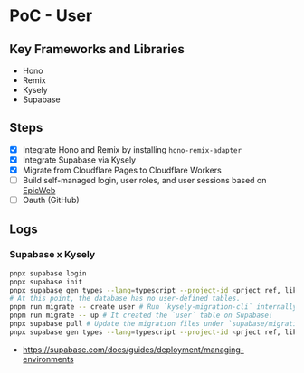 # PoC - User

## Key Frameworks and Libraries

- Hono
- Remix
- Kysely
- Supabase

## Steps

- [x] Integrate Hono and Remix by installing `hono-remix-adapter`
- [x] Integrate Supabase via Kysely
- [x] Migrate from Cloudflare Pages to Cloudflare Workers
- [ ] Build self-managed login, user roles, and user sessions based on [EpicWeb](https://www.epicweb.dev/)
- [ ] Oauth (GitHub)

## Logs

### Supabase x Kysely

```sh
pnpx supabase login
pnpx supabase init
pnpx supabase gen types --lang=typescript --project-id <prject ref, like `abcdefghijklmnopqrst`> --schema public > db/supabase.types.ts
# At this point, the database has no user-defined tables.
pnpm run migrate -- create user # Run `kysely-migration-cli` internally.
pnpm run migrate -- up # It created the `user` table on Supabase!
pnpx supabase pull # Update the migration files under `supabase/migrations`
pnpx supabase gen types --lang=typescript --project-id <prject ref, like `abcdefghijklmnopqrst`> --schema public > db/supabase.types.ts # Update the type declaration. We don't need to depend on `kysely-codegen`
```

- <https://supabase.com/docs/guides/deployment/managing-environments>
